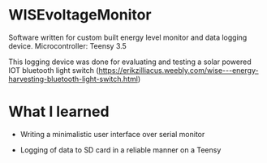 # WISEvoltageMonitor
Software written for custom built energy level monitor and data logging device. Microcontroller: Teensy 3.5

This logging device was done for evaluating and testing a solar powered IOT bluetooth light switch (https://erikzilliacus.weebly.com/wise---energy-harvesting-bluetooth-light-switch.html)

# What I learned

- Writing a minimalistic user interface over serial monitor

- Logging of data to SD card in a reliable manner on a Teensy
